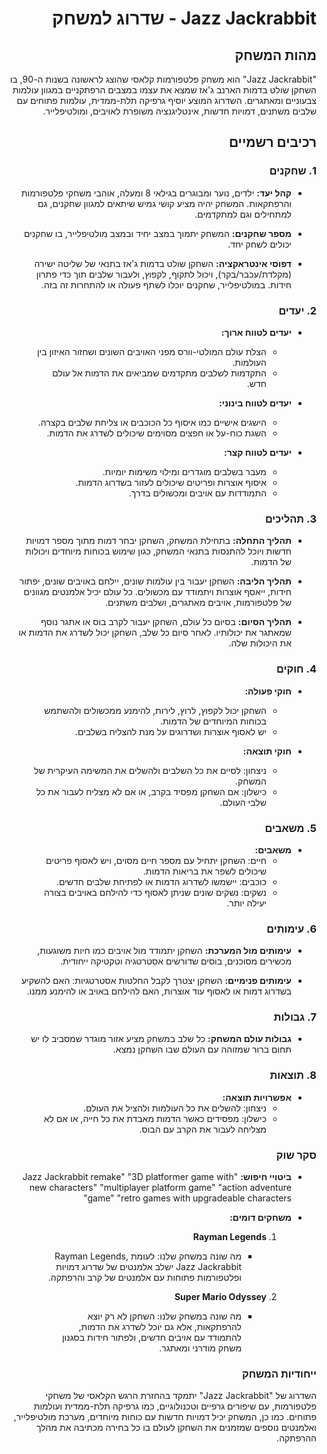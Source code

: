<div dir='rtl' lang='he'>

  # Jazz Jackrabbit - שדרוג למשחק

## מהות המשחק
"Jazz Jackrabbit" הוא משחק פלטפורמות קלאסי שהוצג לראשונה בשנות ה-90, בו השחקן שולט בדמות הארנב ג'אז שמצא את עצמו במצבים הרפתקניים במגוון עולמות צבעוניים ומאתגרים. השדרוג המוצע יוסיף גרפיקה תלת-ממדית, עולמות פתוחים עם שלבים משתנים, דמויות חדשות, אינטליגנציה משופרת לאויבים, ומולטיפלייר.

## רכיבים רשמיים

### 1. שחקנים
- **קהל יעד:**
  ילדים, נוער ומבוגרים בגילאי 8 ומעלה, אוהבי משחקי פלטפורמות והרפתקאות. המשחק יהיה מציע קושי גמיש שיתאים למגוון שחקנים, גם למתחילים וגם למתקדמים.

- **מספר שחקנים:**
  המשחק יתמוך במצב יחיד ובמצב מולטיפלייר, בו שחקנים יכולים לשחק יחד.

- **דפוסי אינטראקציה:**
  השחקן שולט בדמות ג'אז בתנאי של שליטה ישירה (מקלדת/עכבר/בקר), ויכול לתקוף, לקפוץ, ולעבור שלבים תוך כדי פתרון חידות. במולטיפלייר, שחקנים יוכלו לשתף פעולה או להתחרות זה בזה.

### 2. יעדים
- **יעדים לטווח ארוך:**
     - הצלת עולם המולטי-וורס מפני האויבים השונים ושחזור האיזון בין העולמות.
     - התקדמות לשלבים מתקדמים שמביאים את הדמות אל עולם חדש.

- **יעדים לטווח בינוני:**
     - הישגים אישיים כמו איסוף כל הכוכבים או צליחת שלבים בקצרה.
     - השגת כוח-על או חפצים מסוימים שיכולים לשדרג את הדמות.

- **יעדים לטווח קצר:**
     - מעבר בשלבים מוגדרים ומילוי משימות יומיות.
     - איסוף אוצרות ופריטים שיכולים לעזור בשדרוג הדמות.
     - התמודדות עם אויבים ומכשולים בדרך.

### 3. תהליכים
- **תהליך התחלה:**
  בתחילת המשחק, השחקן יבחר דמות מתוך מספר דמויות חדשות ויוכל להתנסות בתנאי המשחק, כגון שימוש בכוחות מיוחדים ויכולות של הדמות.

- **תהליך הליבה:**
  השחקן יעבור בין עולמות שונים, יילחם באויבים שונים, יפתור חידות, ייאסף אוצרות ויתמודד עם מכשולים. כל עולם יכיל אלמנטים מגוונים של פלטפורמות, אויבים מאתגרים, ושלבים משתנים.

- **תהליך הסיום:**
  בסיום כל עולם, השחקן יעבור לקרב בוס או אתגר נוסף שמאתגר את יכולותיו. לאחר סיום כל שלב, השחקן יכול לשדרג את הדמות או את היכולות שלה.

### 4. חוקים
- **חוקי פעולה:**
     - השחקן יכול לקפוץ, לרוץ, לירות, להימנע ממכשולים ולהשתמש בכוחות המיוחדים של הדמות.
     - יש לאסוף אוצרות ושדרוגים על מנת להצליח בשלבים.

- **חוקי תוצאה:**
     - ניצחון: לסיים את כל השלבים ולהשלים את המשימה העיקרית של המשחק.
     - כישלון: אם השחקן מפסיד בקרב, או אם לא מצליח לעבור את כל שלבי העולם.

### 5. משאבים
- **משאבים:**
     - חיים: השחקן יתחיל עם מספר חיים מסוים, ויש לאסוף פריטים שיכולים לשפר את בריאות הדמות.
     - כוכבים: יישמשו לשדרוג הדמות או לפתיחת שלבים חדשים.
     - נשקים: נשקים שונים שניתן לאסוף כדי להילחם באויבים בצורה יעילה יותר.

### 6. עימותים
- **עימותים מול המערכת:**
  השחקן יתמודד מול אויבים כמו חיות משוגעות, מכשירים מסוכנים, בוסים שדורשים אסטרטגיה וטקטיקה ייחודית.

- **עימותים פנימיים:**
  השחקן יצטרך לקבל החלטות אסטרטגיות: האם להשקיע בשדרוג דמות או לאסוף עוד אוצרות, האם להילחם באויב או להימנע ממנו.

### 7. גבולות
- **גבולות עולם המשחק:**
  כל שלב במשחק מציע אזור מוגדר שמסביב לו יש תחום ברור שמזוהה עם העולם שבו השחקן נמצא.

### 8. תוצאות
- **אפשרויות תוצאה:**
     - ניצחון: להשלים את כל העולמות ולהציל את העולם.
     - כישלון: מפסידים כאשר הדמות מאבדת את כל חייה, או אם לא מצליחה לעבור את הקרב עם הבוס.

### סקר שוק
- **ביטויי חיפוש:**
  "Jazz Jackrabbit remake"
  "3D platformer game with new characters"
  "multiplayer platform game"
  "action adventure game"
  "retro games with upgradeable characters"

- **משחקים דומים:**
     1. **Rayman Legends**
          - מה שונה במשחק שלנו: לעומת Rayman Legends, Jazz Jackrabbit ישלב אלמנטים של שדרוג דמויות ופלטפורמות פתוחות עם אלמנטים של קרב והרפתקה.

     2. **Super Mario Odyssey**
          - מה שונה במשחק שלנו: השחקן לא רק יוצא להרפתקאות, אלא גם יוכל לשדרג את הדמות, להתמודד עם אויבים חדשים, ולפתור חידות בסגנון משחק מודרני ומאתגר.

### ייחודיות המשחק
השדרוג של "Jazz Jackrabbit" יתמקד בהחזרת הרגש הקלאסי של משחקי פלטפורמות, עם שיפורים גרפיים וטכנולוגיים, כמו גרפיקה תלת-ממדית ועולמות פתוחים. כמו כן, המשחק יכיל דמויות חדשות עם כוחות מיוחדים, מערכת מולטיפלייר, ואלמנטים נוספים שמזמנים את השחקן לעולם בו כל בחירה מכתיבה את מהלך ההרפתקה.

</div>
